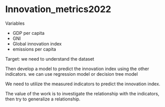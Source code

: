 # Innovation_metrics2022

Variables

* GDP per capita
* GNI
* Global innovation index 
* emissions per capita 


Target: we need to understand the dataset

Then develop  a model to predict the innovation index using the other indicators. we can use regression model or decision tree model


We need to utilize the measured indicators to predict the innovation index. 

The value of the work is to investigate the relationship with the indicators, then try to generalize a relationship.

